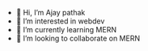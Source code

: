 - 👋 Hi, I’m Ajay pathak
- 👀 I’m interested in webdev
- 🌱 I’m currently learning MERN
- 💞️ I’m looking to collaborate on MERN


<!---
Ajay607/Ajay607 is a ✨ special ✨ repository because its `README.md` (this file) appears on your GitHub profile.
You can click the Preview link to take a look at your changes.
--->
